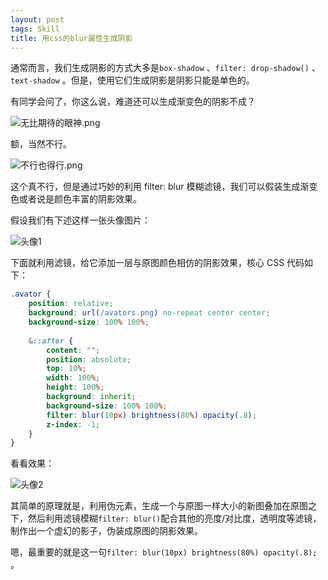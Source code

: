 ```yaml
---
layout: post
tags: Skill
title: 用css的blur属性生成阴影
---
```


通常而言，我们生成阴影的方式大多是`box-shadow` 、`filter: drop-shadow()` 、`text-shadow` 。但是，使用它们生成阴影是阴影只能是单色的。

有同学会问了，你这么说，难道还可以生成渐变色的阴影不成？

![无比期待的眼神.png][1]

额，当然不行。

![不行也得行.png][2]

这个真不行，但是通过巧妙的利用 filter: blur 模糊滤镜，我们可以假装生成渐变色或者说是颜色丰富的阴影效果。

假设我们有下述这样一张头像图片：

![头像1][3]

下面就利用滤镜，给它添加一层与原图颜色相仿的阴影效果，核心 CSS 代码如下：

```css
.avator {
    position: relative;
    background: url(/avators.png) no-repeat center center;
    background-size: 100% 100%;
    
    &::after {
        content: "";
        position: absolute;
        top: 10%;
        width: 100%;
        height: 100%;
        background: inherit;
        background-size: 100% 100%;
        filter: blur(10px) brightness(80%) opacity(.8);
        z-index: -1;
    }
}
```

看看效果：

![头像2][4]

其简单的原理就是，利用伪元素，生成一个与原图一样大小的新图叠加在原图之下，然后利用滤镜模糊`filter: blur()`配合其他的亮度/对比度，透明度等滤镜，制作出一个虚幻的影子，伪装成原图的阴影效果。

嗯，最重要的就是这一句`filter: blur(10px) brightness(80%) opacity(.8); `。

[1]: http://lkopp.ml/usrimg/2017-12-24-1.png
[2]: http://lkopp.ml/usrimg/2017-12-24-2.png
[3]: http://lkopp.ml/usrimg/2017-12-24-3.png
[4]: http://lkopp.ml/usrimg/2017-12-24-4.png
